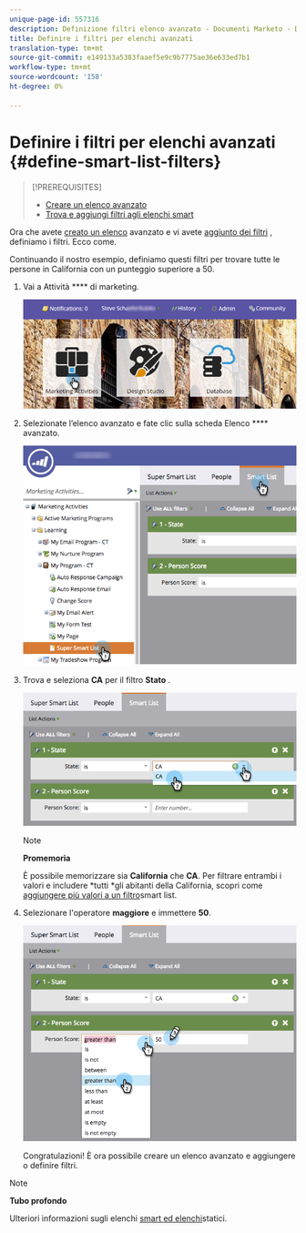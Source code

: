 ```yaml
---
unique-page-id: 557316
description: Definizione filtri elenco avanzato - Documenti Marketo - Documentazione prodotto
title: Definire i filtri per elenchi avanzati
translation-type: tm+mt
source-git-commit: e149133a5383faaef5e9c9b7775ae36e633ed7b1
workflow-type: tm+mt
source-wordcount: '158'
ht-degree: 0%

---
```



# Definire i filtri per elenchi avanzati {#define-smart-list-filters}

>[!PREREQUISITES]
>
>* [Creare un elenco avanzato](create-a-smart-list.md)
>* [Trova e aggiungi filtri agli elenchi smart](find-and-add-filters-to-a-smart-list.md)

>



Ora che avete [creato un elenco](create-a-smart-list.md) avanzato e vi avete [aggiunto dei filtri](find-and-add-filters-to-a-smart-list.md) , definiamo i filtri. Ecco come.

Continuando il nostro esempio, definiamo questi filtri per trovare tutte le persone in California con un punteggio superiore a 50.

1. Vai a Attività **** di marketing.

   ![](assets/login-marketing-activities-1.png)

1. Selezionate l’elenco avanzato e fate clic sulla scheda Elenco **** avanzato.

   ![](assets/smarlist-choosefilters.png)

1. Trova e seleziona **CA** per il filtro **Stato** .

   ![](assets/smartlistdefinefilters.png)

   >[!NOTE]
   >
   >**Promemoria**
   >
   >
   >È possibile memorizzare sia **California** che **CA**. Per filtrare entrambi i valori e includere *tutti *gli abitanti della California, scopri come [aggiungere più valori a un filtro](../../../../product-docs/core-marketo-concepts/smart-lists-and-static-lists/using-smart-lists/add-multiple-values-to-a-smart-list-filter.md)smart list.

1. Selezionare l&#39;operatore **maggiore** e immettere **50**.

   ![](assets/smartlistfilter-personscore.png)

   Congratulazioni! È ora possibile creare un elenco avanzato e aggiungere o definire filtri.

>[!NOTE]
>
>**Tubo profondo**
>
>Ulteriori informazioni sugli elenchi [smart ed elenchi](http://docs.marketo.com/display/docs/smart+lists+and+static+lists)statici.

